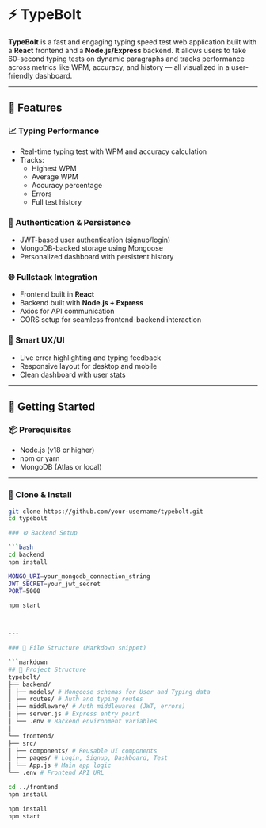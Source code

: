# ⚡ TypeBolt

**TypeBolt** is a fast and engaging typing speed test web application built with a **React** frontend and a **Node.js/Express** backend. It allows users to take 60-second typing tests on dynamic paragraphs and tracks performance across metrics like WPM, accuracy, and history — all visualized in a user-friendly dashboard.

---

## 🎯 Features

### 📈 Typing Performance
- Real-time typing test with WPM and accuracy calculation
- Tracks:
  - Highest WPM
  - Average WPM
  - Accuracy percentage
  - Errors
  - Full test history

### 🔐 Authentication & Persistence
- JWT-based user authentication (signup/login)
- MongoDB-backed storage using Mongoose
- Personalized dashboard with persistent history

### 🌐 Fullstack Integration
- Frontend built in **React**
- Backend built with **Node.js + Express**
- Axios for API communication
- CORS setup for seamless frontend-backend interaction

### 🧠 Smart UX/UI
- Live error highlighting and typing feedback
- Responsive layout for desktop and mobile
- Clean dashboard with user stats

---

## 🚀 Getting Started

### 📦 Prerequisites

- Node.js (v18 or higher)
- npm or yarn
- MongoDB (Atlas or local)

---

### 🔧 Clone & Install

```bash
git clone https://github.com/your-username/typebolt.git
cd typebolt

### ⚙️ Backend Setup

```bash
cd backend
npm install

MONGO_URI=your_mongodb_connection_string
JWT_SECRET=your_jwt_secret
PORT=5000

npm start



---

### 📁 File Structure (Markdown snippet)

```markdown
## 📁 Project Structure
typebolt/
├── backend/
│ ├── models/ # Mongoose schemas for User and Typing data
│ ├── routes/ # Auth and typing routes
│ ├── middleware/ # Auth middlewares (JWT, errors)
│ ├── server.js # Express entry point
│ └── .env # Backend environment variables
│
└── frontend/
├── src/
│ ├── components/ # Reusable UI components
│ ├── pages/ # Login, Signup, Dashboard, Test
│ └── App.js # Main app logic
└── .env # Frontend API URL

cd ../frontend
npm install

npm install
npm start

